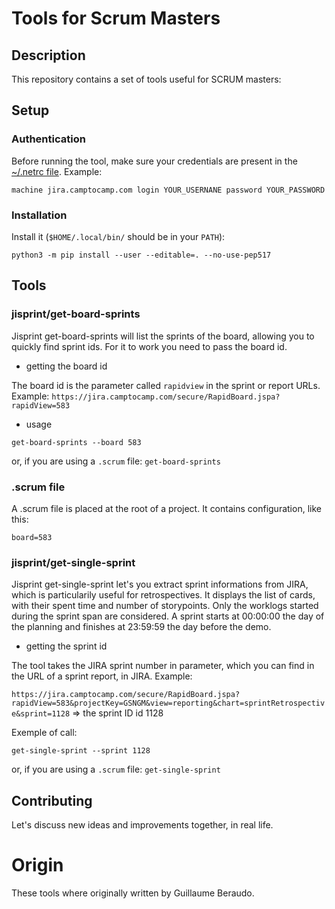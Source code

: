 # Tools for Scrum Masters


## Description

This repository contains a set of tools useful for SCRUM masters:


## Setup

### Authentication

Before running the tool, make sure your credentials are present in the [~/.netrc file](https://jira.readthedocs.io/en/master/examples.html#authentication).
Example:

```machine jira.camptocamp.com login YOUR_USERNANE password YOUR_PASSWORD```


### Installation

Install it (`$HOME/.local/bin/` should be in your `PATH`):

```python3 -m pip install --user --editable=. --no-use-pep517```


## Tools

### jisprint/get-board-sprints

Jisprint get-board-sprints will list the sprints of the board, allowing you to quickly find sprint ids.
For it to work you need to pass the board id.

- getting the board id

The board id is the parameter called `rapidview` in the sprint or report URLs.
Example:
`https://jira.camptocamp.com/secure/RapidBoard.jspa?rapidView=583`

- usage

```get-board-sprints --board 583```

or, if you are using a `.scrum` file: ```get-board-sprints```


### .scrum file

A .scrum file is placed at the root of a project. It contains configuration, like this:

```
board=583
```

### jisprint/get-single-sprint

Jisprint get-single-sprint let's you extract sprint informations from JIRA, which is particularily useful for retrospectives.
It displays the list of cards, with their spent time and number of storypoints.
Only the worklogs started during the sprint span are considered.
A sprint starts at 00:00:00 the day of the planning and finishes at 23:59:59 the day before the demo.

- getting the sprint id

The tool takes the JIRA sprint number in parameter, which you can find in the URL of a sprint report, in JIRA.
Example:

`https://jira.camptocamp.com/secure/RapidBoard.jspa?rapidView=583&projectKey=GSNGM&view=reporting&chart=sprintRetrospective&sprint=1128`
=> the sprint ID id 1128

Exemple of call:

```get-single-sprint --sprint 1128```

or, if you are using a `.scrum` file: ```get-single-sprint```

## Contributing

Let's discuss new ideas and improvements together, in real life.


# Origin

These tools where originally written by Guillaume Beraudo.
